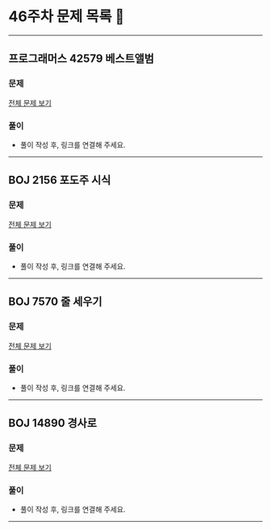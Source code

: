# 46주차 문제 목록 📝
___
## 프로그래머스 42579 베스트앨범
### 문제
[전체 문제 보기](https://school.programmers.co.kr/learn/courses/30/lessons/42579)

### 풀이
- 풀이 작성 후, 링크를 연결해 주세요.
___
## BOJ 2156 포도주 시식
### 문제
[전체 문제 보기](https://www.acmicpc.net/problem/2156)

### 풀이
- 풀이 작성 후, 링크를 연결해 주세요.
___

## BOJ 7570 줄 세우기
### 문제
[전체 문제 보기](https://www.acmicpc.net/problem/7570)

### 풀이
- 풀이 작성 후, 링크를 연결해 주세요.
___

## BOJ 14890 경사로
### 문제
[전체 문제 보기](https://www.acmicpc.net/problem/14890)

### 풀이
- 풀이 작성 후, 링크를 연결해 주세요.
___

